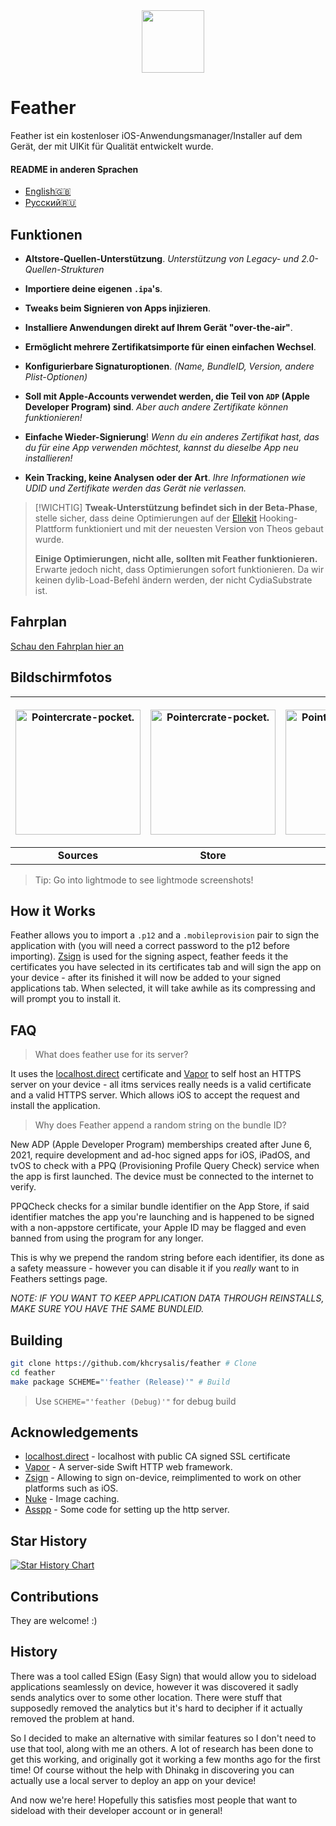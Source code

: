 <div align="center">
    <img width="100" height="100" src="Images/512@2x.png" style="margin-right: -15px;">
</div>
<h1>Feather</h1>
<p>
    Feather ist ein kostenloser iOS-Anwendungsmanager/Installer auf dem Gerät, der mit UIKit für Qualität entwickelt wurde.
</p>

#### README in anderen Sprachen
- [English🇬🇧](https://github.com/khcrysalis/Feather/blob/main/README.md)
- [Русский🇷🇺](https://github.com/khcrysalis/Feather/blob/main/README_ru.md)




## Funktionen
- **Altstore-Quellen-Unterstützung**. *Unterstützung von Legacy- und 2.0-Quellen-Strukturen*

- **Importiere deine eigenen `.ipa`'s**.
- **Tweaks beim Signieren von Apps injizieren**.
- **Installiere Anwendungen direkt auf Ihrem Gerät "over-the-air"**.
- **Ermöglicht mehrere Zertifikatsimporte für einen einfachen Wechsel**.
- **Konfigurierbare Signaturoptionen**. *(Name, BundleID, Version, andere Plist-Optionen)*
- **Soll mit Apple-Accounts verwendet werden, die Teil von `ADP` (Apple Developer Program) sind**. *Aber auch andere Zertifikate können funktionieren!*
- **Einfache Wieder-Signierung**! *Wenn du ein anderes Zertifikat hast, das du für eine App verwenden möchtest, kannst du dieselbe App neu installieren!*
- **Kein Tracking, keine Analysen oder der Art**. *Ihre Informationen wie UDID und Zertifikate werden das Gerät nie verlassen.*

> [!WICHTIG]
> **Tweak-Unterstützung befindet sich in der Beta-Phase**, stelle sicher, dass deine Optimierungen auf der [Ellekit](https://theapplewiki.com/wiki/ElleKit) Hooking-Plattform funktioniert und mit der neuesten Version von Theos gebaut wurde.
> 
> **Einige Optimierungen, nicht alle, sollten mit Feather funktionieren.** Erwarte jedoch nicht, dass Optimierungen sofort funktionieren. Da wir keinen dylib-Load-Befehl ändern werden, der nicht CydiaSubstrate ist.

## Fahrplan

[Schau den Fahrplan hier an](https://github.com/khcrysalis/Feather/issues/26)

## Bildschirmfotos

| <p align="center"><picture><source media="(prefers-color-scheme: dark)" srcset="Images/Repos.png"><source media="(prefers-color-scheme: light)" srcset="Images/Repos_L.png"><img alt="Pointercrate-pocket." src="Images/Repos_L.png" width="200"></picture></p> | <p align="center"><picture><source media="(prefers-color-scheme: dark)" srcset="Images/Store.png"><source media="(prefers-color-scheme: light)" srcset="Images/Store_L.png"><img alt="Pointercrate-pocket." src="Images/Store_L.png" width="200"></picture></p> | <p align="center"><picture><source media="(prefers-color-scheme: dark)" srcset="Images/Library.png"><source media="(prefers-color-scheme: light)" srcset="Images/Library_L.png"><img alt="Pointercrate-pocket." src="Images/Library_L.png" width="200"></picture></p> | <p align="center"><picture><source media="(prefers-color-scheme: dark)" srcset="Images/Sign.png"><source media="(prefers-color-scheme: light)" srcset="Images/Sign_L.png"><img alt="Pointercrate-pocket." src="Images/Sign_L.png" width="200"></picture></p> |
|:--:|:--:|:--:|:--:|
| **Sources** | **Store** | **Library** | **Signing** |
> Tip: Go into lightmode to see lightmode screenshots!

## How it Works

Feather allows you to import a `.p12` and a `.mobileprovision` pair to sign the application with (you will need a correct password to the p12 before importing). [Zsign](https://github.com/zhlynn/zsign) is used for the signing aspect, feather feeds it the certificates you have selected in its certificates tab and will sign the app on your device - after its finished it will now be added to your signed applications tab. When selected, it will take awhile as its compressing and will prompt you to install it.

## FAQ

> What does feather use for its server?

It uses the [localhost.direct](https://github.com/Upinel/localhost.direct) certificate and [Vapor](https://github.com/vapor/vapor) to self host an HTTPS server on your device - all itms services really needs is a valid certificate and a valid HTTPS server. Which allows iOS to accept the request and install the application.

> Why does Feather append a random string on the bundle ID?

New ADP (Apple Developer Program) memberships created after June 6, 2021, require development and ad-hoc signed apps for iOS, iPadOS, and tvOS to check with a PPQ (Provisioning Profile Query Check) service when the app is first launched. The device must be connected to the internet to verify.

PPQCheck checks for a similar bundle identifier on the App Store, if said identifier matches the app you're launching and is happened to be signed with a non-appstore certificate, your Apple ID may be flagged and even banned from using the program for any longer.

This is why we prepend the random string before each identifier, its done as a safety meassure - however you can disable it if you *really* want to in Feathers settings page.

*NOTE: IF YOU WANT TO KEEP APPLICATION DATA THROUGH REINSTALLS, MAKE SURE YOU HAVE THE SAME BUNDLEID.*

## Building

```sh
git clone https://github.com/khcrysalis/feather # Clone
cd feather
make package SCHEME="'feather (Release)'" # Build
```
> Use `SCHEME="'feather (Debug)'"` for debug build

## Acknowledgements

- [localhost.direct](https://github.com/Upinel/localhost.direct) - localhost with public CA signed SSL certificate
- [Vapor](https://github.com/vapor/vapor) - A server-side Swift HTTP web framework.
- [Zsign](https://github.com/zhlynn/zsign) - Allowing to sign on-device, reimplimented to work on other platforms such as iOS.
- [Nuke](https://github.com/kean/Nuke) - Image caching.
- [Asspp](https://github.com/Lakr233/Asspp) - Some code for setting up the http server.

<!-- - [plistserver](https://github.com/QuickSign-Team/plistserver) - Hosted on https://api.palera.in
> NOTE: The original license to plistserver is [GPL](https://github.com/nekohaxx/plistserver/commit/b207a76a9071a695d8b498db029db5d63a954e53), so changing the license is NOT viable as technically it's irrevocable. We are allowed to host it on our own server for use in Feather by technicality.  -->

## Star History

<a href="https://star-history.com/#khcrysalis/feather&Date">
 <picture>
   <source media="(prefers-color-scheme: dark)" srcset="https://api.star-history.com/svg?repos=khcrysalis/feather&type=Date&theme=dark" />
   <source media="(prefers-color-scheme: light)" srcset="https://api.star-history.com/svg?repos=khcrysalis/feather&type=Date" />
   <img alt="Star History Chart" src="https://api.star-history.com/svg?repos=khcrysalis/feather&type=Date" />
 </picture>
</a>

## Contributions

They are welcome! :)

## History

There was a tool called ESign (Easy Sign) that would allow you to sideload applications seamlessly on device, however it was discovered it sadly sends analytics over to some other location. There were stuff that supposedly removed the analytics but it's hard to decipher if it actually removed the problem at hand.

So I decided to make an alternative with similar features so I don't need to use that tool, along with me an others. A lot of research has been done to get this working, and originally got it working a few months ago for the first time! Of course without the help with Dhinakg in discovering you can actually use a local server to deploy an app on your device!

And now we're here! Hopefully this satisfies most people that want to sideload with their developer account or in general!
